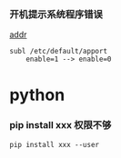 ### 开机提示系统程序错误
[addr](https://blog.csdn.net/hywerr/article/details/72582082)

	subl /etc/default/apport
		enable=1 --> enable=0

# python

### pip install xxx 权限不够
	pip install xxx --user